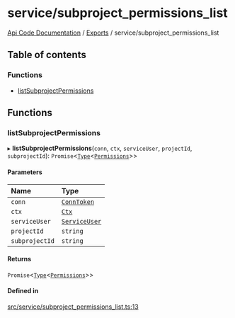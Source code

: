 # service/subproject\_permissions\_list
 
[Api Code Documentation](../README.md) / [Exports](../modules.md) / service/subproject\_permissions\_list

## Table of contents

### Functions

- [listSubprojectPermissions](service_subproject_permissions_list.md#listsubprojectpermissions)

## Functions

### listSubprojectPermissions

▸ **listSubprojectPermissions**(`conn`, `ctx`, `serviceUser`, `projectId`, `subprojectId`): `Promise`\<[`Type`](result.md#type)\<[`Permissions`](service_domain_permissions.md#permissions)\>\>

#### Parameters

| Name | Type |
| :------ | :------ |
| `conn` | [`ConnToken`](service_conn.md#conntoken) |
| `ctx` | [`Ctx`](../interfaces/lib_ctx.Ctx.md) |
| `serviceUser` | [`ServiceUser`](../interfaces/service_domain_organization_service_user.ServiceUser.md) |
| `projectId` | `string` |
| `subprojectId` | `string` |

#### Returns

`Promise`\<[`Type`](result.md#type)\<[`Permissions`](service_domain_permissions.md#permissions)\>\>

#### Defined in

[src/service/subproject_permissions_list.ts:13](https://github.com/openkfw/TruBudget/blob/3b9e793/api/src/service/subproject_permissions_list.ts#L13)
